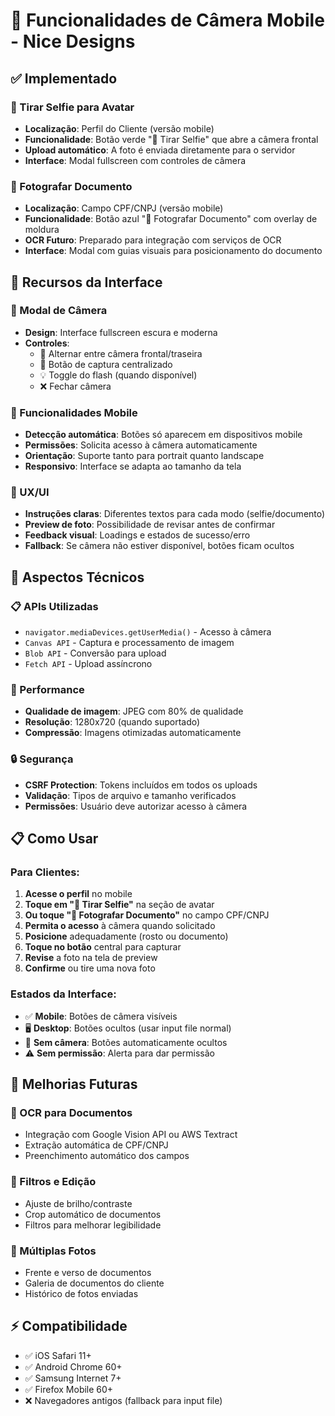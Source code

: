 # 📱 Funcionalidades de Câmera Mobile - Nice Designs

## ✅ Implementado

### 🤳 Tirar Selfie para Avatar
- **Localização**: Perfil do Cliente (versão mobile)
- **Funcionalidade**: Botão verde "📱 Tirar Selfie" que abre a câmera frontal
- **Upload automático**: A foto é enviada diretamente para o servidor
- **Interface**: Modal fullscreen com controles de câmera

### 📄 Fotografar Documento
- **Localização**: Campo CPF/CNPJ (versão mobile)
- **Funcionalidade**: Botão azul "📱 Fotografar Documento" com overlay de moldura
- **OCR Futuro**: Preparado para integração com serviços de OCR
- **Interface**: Modal com guias visuais para posicionamento do documento

## 🎯 Recursos da Interface

### 🎥 Modal de Câmera
- **Design**: Interface fullscreen escura e moderna
- **Controles**:
  - 🔄 Alternar entre câmera frontal/traseira
  - 📸 Botão de captura centralizado
  - 💡 Toggle do flash (quando disponível)
  - ❌ Fechar câmera

### 📱 Funcionalidades Mobile
- **Detecção automática**: Botões só aparecem em dispositivos mobile
- **Permissões**: Solicita acesso à câmera automaticamente
- **Orientação**: Suporte tanto para portrait quanto landscape
- **Responsivo**: Interface se adapta ao tamanho da tela

### 🎨 UX/UI
- **Instruções claras**: Diferentes textos para cada modo (selfie/documento)
- **Preview de foto**: Possibilidade de revisar antes de confirmar
- **Feedback visual**: Loadings e estados de sucesso/erro
- **Fallback**: Se câmera não estiver disponível, botões ficam ocultos

## 🔧 Aspectos Técnicos

### 📋 APIs Utilizadas
- `navigator.mediaDevices.getUserMedia()` - Acesso à câmera
- `Canvas API` - Captura e processamento de imagem
- `Blob API` - Conversão para upload
- `Fetch API` - Upload assíncrono

### 🚀 Performance
- **Qualidade de imagem**: JPEG com 80% de qualidade
- **Resolução**: 1280x720 (quando suportado)
- **Compressão**: Imagens otimizadas automaticamente

### 🔒 Segurança
- **CSRF Protection**: Tokens incluídos em todos os uploads
- **Validação**: Tipos de arquivo e tamanho verificados
- **Permissões**: Usuário deve autorizar acesso à câmera

## 📋 Como Usar

### Para Clientes:
1. **Acesse o perfil** no mobile
2. **Toque em "📱 Tirar Selfie"** na seção de avatar
3. **Ou toque "📱 Fotografar Documento"** no campo CPF/CNPJ
4. **Permita o acesso** à câmera quando solicitado
5. **Posicione** adequadamente (rosto ou documento)
6. **Toque no botão** central para capturar
7. **Revise** a foto na tela de preview
8. **Confirme** ou tire uma nova foto

### Estados da Interface:
- ✅ **Mobile**: Botões de câmera visíveis
- 🖥️ **Desktop**: Botões ocultos (usar input file normal)
- 🚫 **Sem câmera**: Botões automaticamente ocultos
- ⚠️ **Sem permissão**: Alerta para dar permissão

## 🔮 Melhorias Futuras

### 🤖 OCR para Documentos
- Integração com Google Vision API ou AWS Textract
- Extração automática de CPF/CNPJ
- Preenchimento automático dos campos

### 📸 Filtros e Edição
- Ajuste de brilho/contraste
- Crop automático de documentos
- Filtros para melhorar legibilidade

### 🔄 Múltiplas Fotos
- Frente e verso de documentos
- Galeria de documentos do cliente
- Histórico de fotos enviadas

## ⚡ Compatibilidade
- ✅ iOS Safari 11+
- ✅ Android Chrome 60+
- ✅ Samsung Internet 7+
- ✅ Firefox Mobile 60+
- ❌ Navegadores antigos (fallback para input file) 